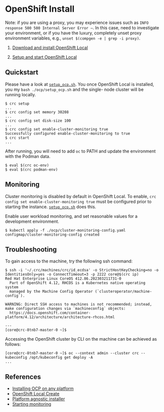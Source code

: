 # OpenShift Install

Note: if you are using a proxy, you may experience issues such as 
`INFO response 500 500 Internal Server Error –`. In this case, need to
investigate your environment, or if you have the luxury, completely unset proxy
environment variables, e.g., `unset $(compgen -e | grep -i proxy)`.

1. [Download and install OpenShift Local](https://console.redhat.com/openshift/create/local)

2. [Setup and start OpenShift Local](https://access.redhat.com/documentation/en-us/red_hat_openshift_local/2.5/html/getting_started_guide/using_gsg)

## Quickstart

Please have a look at [`setup_ocp.sh`](../../ocp/setup_ocp.sh). You once
OpenShift Local is installed, you my `bash ./ocp/setup_ocp.sh` and the single-
node cluster will be running locally.

```
$ crc setup
...
$ crc config set memory 30208
...
$ crc config set disk-size 100
...
$ crc config set enable-cluster-monitoring true
Successfully configured enable-cluster-monitoring to true
$ crc start
...
```

After running, you will need to add `oc` to PATH and update the environment
with the Podman data.

```
$ eval $(crc oc-env)
$ eval $(crc podman-env)
```

## Monitoring

Cluster monitoring is disabled by default in OpenShift Local. To enable, 
`crc config set enable-cluster-monitoring true` must be configured prior to
starting the instance. [`setup_ocp.sh`](../../ocp/setup_ocp.sh) does this.

Enable user workload monitoring, and set reasonable values for a development
environment.

```
$ kubectl apply -f ./ocp/cluster-monitoring-config.yaml 
configmap/cluster-monitoring-config created
```

## Troubleshooting

To gain access to the machine, try the following ssh command:

```
$ ssh -i '~/.crc/machines/crc/id_ecdsa' -o StrictHostKeyChecking=no -o IdentitiesOnly=yes -o ConnectTimeout=3 -p 2222 core@$(crc ip)
Red Hat Enterprise Linux CoreOS 412.86.202303211731-0
  Part of OpenShift 4.12, RHCOS is a Kubernetes native operating system
  managed by the Machine Config Operator (`clusteroperator/machine-config`).

WARNING: Direct SSH access to machines is not recommended; instead,
make configuration changes via `machineconfig` objects:
  https://docs.openshift.com/container-platform/4.12/architecture/architecture-rhcos.html

---
[core@crc-8tnb7-master-0 ~]$ 
```

Accessing the OpenShift cluster by CLI on the machine can be achieved as
follows:

```
[core@crc-8tnb7-master-0 ~]$ oc --context admin --cluster crc --kubeconfig /opt/kubeconfig get deploy -A
...
```
## References

* [Installing OCP on any platform](https://docs.openshift.com/container-platform/4.10/installing/installing_platform_agnostic/installing-platform-agnostic.html)
* [OpenShift Local Create](https://console.redhat.com/openshift/create/local)
* [Platform agnostic installer](https://console.redhat.com/openshift/install/platform-agnostic)
* [Starting monitoring](https://crc.dev/crc/#starting-monitoring_gsg)